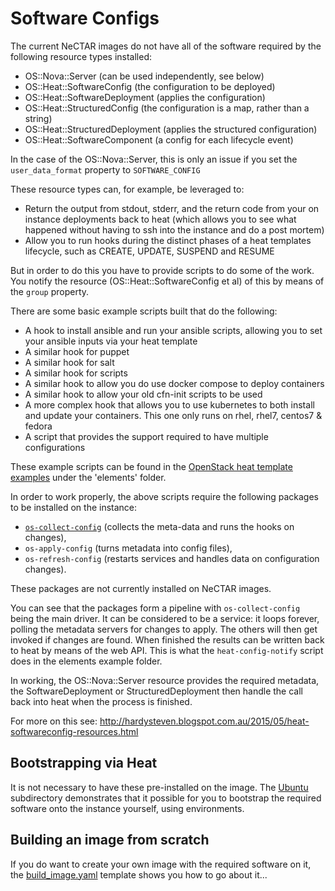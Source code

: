 # Software Configs

The current NeCTAR images do not have all of the software required by the following resource types installed:

* OS::Nova::Server (can be used independently, see below)
* OS::Heat::SoftwareConfig (the configuration to be deployed)
* OS::Heat::SoftwareDeployment (applies the configuration)
* OS::Heat::StructuredConfig (the configuration is a map, rather than a string)
* OS::Heat::StructuredDeployment (applies the structured configuration)
* OS::Heat::SoftwareComponent (a config for each lifecycle event)

In the case of the OS::Nova::Server, this is only an issue if you set the `user_data_format` property
to `SOFTWARE_CONFIG` 

These resource types can, for example, be leveraged to:

* Return the output from stdout, stderr, and the return code from your on instance deployments back to heat 
  (which allows you to see what happened without having to ssh into the instance and do a post mortem)
* Allow you to run hooks during the distinct phases of a heat templates lifecycle, such as CREATE, UPDATE, 
  SUSPEND and RESUME

But in order to do this you have to provide scripts to do some of the work. 
You notify the resource (OS::Heat::SoftwareConfig et al) of this by means of the `group` property.

There are some basic example scripts built that do the following:

* A hook to install ansible and run your ansible scripts, allowing you to set your ansible inputs via your heat template
* A similar hook for puppet
* A similar hook for salt
* A similar hook for scripts
* A similar hook to allow you do use docker compose to deploy containers
* A similar hook to allow your old cfn-init scripts to be used
* A more complex hook that allows you to use kubernetes to both install and update your containers. 
  This one only runs on rhel, rhel7, centos7 & fedora
* A script that provides the support required to have multiple configurations

These example scripts can be found in the 
[OpenStack heat template examples](https://github.com/openstack/heat-templates/tree/master/hot/software-config) 
under the 'elements' folder.

In order to work properly, the above scripts require the following packages to be installed on the instance: 

* [`os-collect-config`](https://github.com/openstack/os-collect-config)
  (collects the meta-data and runs the hooks on changes), 
* `os-apply-config` (turns metadata into config files),
* `os-refresh-config` (restarts services and handles data on configuration changes). 

These packages are not currently installed on NeCTAR images.

You can see that the packages form a pipeline with `os-collect-config` being the main driver. It can be considered 
to be a service: it loops forever, polling the metadata servers for changes to apply. 
The others will then get invoked if changes are found. When finished the results can be written 
back to heat by means of the web API. This is what the `heat-config-notify` script does in the elements example
folder.

In working, the OS::Nova::Server resource provides the required metadata, the SoftwareDeployment or 
StructuredDeployment then handle the call back into heat when the process is finished.

For more on this see: http://hardysteven.blogspot.com.au/2015/05/heat-softwareconfig-resources.html

## Bootstrapping via Heat

It is not necessary to have these pre-installed on the image. The [Ubuntu](Ubuntu) subdirectory demonstrates that it
possible for you to bootstrap the required software onto the instance yourself, using environments.

## Building an image from scratch

If you do want to create your own image with the required software on it, the [build_image.yaml](build_image.yaml)
template shows you how to go about it...





